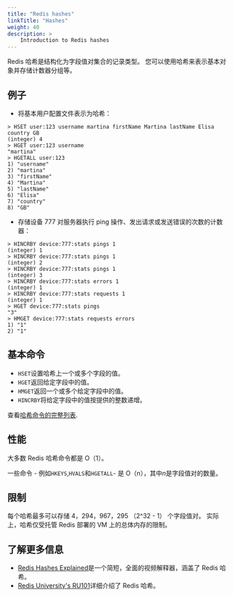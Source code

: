 ```yaml
---
title: "Redis hashes"
linkTitle: "Hashes"
weight: 40
description: >
    Introduction to Redis hashes
---
```


Redis 哈希是结构化为字段值对集合的记录类型。
您可以使用哈希来表示基本对象并存储计数器分组等。

## 例子

*   将基本用户配置文件表示为哈希：

<!---->

    > HSET user:123 username martina firstName Martina lastName Elisa country GB
    (integer) 4
    > HGET user:123 username
    "martina"
    > HGETALL user:123
    1) "username"
    2) "martina"
    3) "firstName"
    4) "Martina"
    5) "lastName"
    6) "Elisa"
    7) "country"
    8) "GB"

*   存储设备 777 对服务器执行 ping 操作、发出请求或发送错误的次数的计数器：

<!---->

    > HINCRBY device:777:stats pings 1
    (integer) 1
    > HINCRBY device:777:stats pings 1
    (integer) 2
    > HINCRBY device:777:stats pings 1
    (integer) 3
    > HINCRBY device:777:stats errors 1
    (integer) 1
    > HINCRBY device:777:stats requests 1
    (integer) 1
    > HGET device:777:stats pings
    "3"
    > HMGET device:777:stats requests errors
    1) "1"
    2) "1"

## 基本命令

*   `HSET`设置哈希上一个或多个字段的值。
*   `HGET`返回给定字段中的值。
*   `HMGET`返回一个或多个给定字段中的值。
*   `HINCRBY`将给定字段中的值按提供的整数递增。

查看[哈希命令的完整列表](https://redis.io/commands/?group=hash).

## 性能

大多数 Redis 哈希命令都是 O（1）。

一些命令 - 例如`HKEYS`,`HVALS`和`HGETALL`- 是 O（n），其中*n*是字段值对的数量。

## 限制

每个哈希最多可以存储 4，294，967，295 （2^32 - 1） 个字段值对。
实际上，哈希仅受托管 Redis 部署的 VM 上的总体内存的限制。

## 了解更多信息

*   [Redis Hashes Explained](https://www.youtube.com/watch?v=-KdITaRkQ-U)是一个简短，全面的视频解释器，涵盖了 Redis 哈希。
*   [Redis University's RU101](https://university.redis.com/courses/ru101/)详细介绍了 Redis 哈希。
